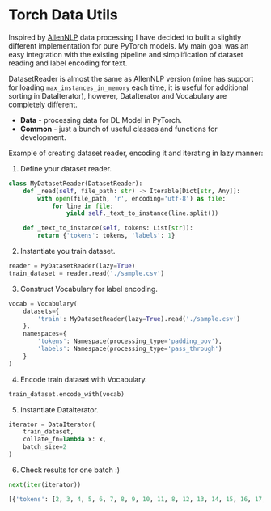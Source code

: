 # Torch Data Utils

Inspired by [AllenNLP](https://github.com/allenai/allennlp) data processing I have decided to built a slightly different implementation for pure PyTorch models.
My main goal was an easy integration with the existing pipeline and simplification of dataset reading and label encoding for text.

DatasetReader is almost the same as AllenNLP version (mine has support for loading `max_instances_in_memory` each time, it is useful for additional sorting in DataIterator), however, DataIterator and Vocabulary are completely different.

* **Data** - processing data for DL Model in PyTorch.
* **Common** - just a bunch of useful classes and functions for development.

Example of creating dataset reader, encoding it and iterating in lazy manner:

1. Define your dataset reader.

```python
class MyDatasetReader(DatasetReader):
    def _read(self, file_path: str) -> Iterable[Dict[str, Any]]:
        with open(file_path, 'r', encoding='utf-8') as file:
            for line in file:
                yield self._text_to_instance(line.split())

    def _text_to_instance(self, tokens: List[str]):
        return {'tokens': tokens, 'labels': 1}
```

2. Instantiate you train dataset.

```python
reader = MyDatasetReader(lazy=True)
train_dataset = reader.read('./sample.csv')
```

3. Construct Vocabulary for label encoding.

```python
vocab = Vocabulary(
    datasets={
        'train': MyDatasetReader(lazy=True).read('./sample.csv')
    },
    namespaces={
        'tokens': Namespace(processing_type='padding_oov'),
        'labels': Namespace(processing_type='pass_through')
    }
)
```

4. Encode train dataset with Vocabulary.

```python
train_dataset.encode_with(vocab)
```

5. Instantiate DataIterator.

```python
iterator = DataIterator(
    train_dataset,
    collate_fn=lambda x: x,
    batch_size=2
)
```

6. Check results for one batch :)

```python
next(iter(iterator))

[{'tokens': [2, 3, 4, 5, 6, 7, 8, 9, 10, 11, 8, 12, 13, 14, 15, 16, 17, 18, 19, 20, 21, 22, 15, 11, 23, 24, 11, 25, 26, 27, 28], 'labels': 1}, {'tokens': [29, 30, 31, 32, 33, 34, 35, 36, 37, 38, 39, 40, 41], 'labels': 1}]
```
